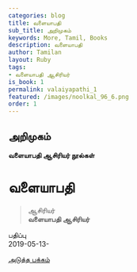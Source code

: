 ```yaml
---
categories: blog
title: வளையாபதி
sub_title: அறிமுகம்
keywords: More, Tamil, Books
description: வளையாபதி
author: Tamilan
layout: Ruby
tags:
- வளையாபதி ஆசிரியர்
is_book: 1
permalink: valaiyapathi_1
featured: /images/noolkal_96_6.png
order: 1
---
```

## அறிமுகம்

**வளையாபதி ஆசிரியர் நூல்கள்**

# வளையாபதி

> ஆசிரியர்  
>  **வளையாபதி ஆசிரியர்**

பதிப்பு  
2019-05-13-

[அடுத்த பக்கம்](valaiyapathi_2)
